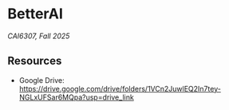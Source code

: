 # BetterAI

_CAI6307, Fall 2025_


## Resources

* Google Drive: <https://drive.google.com/drive/folders/1VCn2JuwlEQ2In7tey-NGLxUFSar6MQpa?usp=drive_link>

